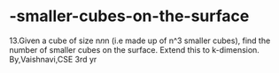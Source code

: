 # -smaller-cubes-on-the-surface
13.Given a cube of size n*n*n (i.e made up of n^3 smaller cubes), find the number of smaller cubes on the surface. Extend this to k-dimension.   By,Vaishnavi,CSE 3rd yr
